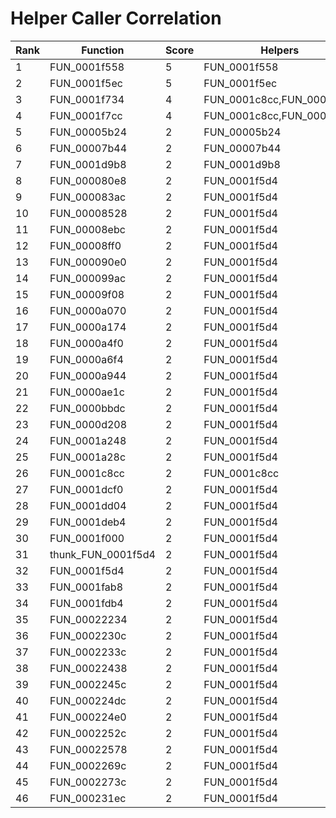 # Helper Caller Correlation

| Rank | Function | Score | Helpers | ArrayIdxRefs | Shift>>0xC |
|------|----------|-------|---------|--------------|-----------|
| 1 | FUN_0001f558 | 5 | FUN_0001f558 | 1 | 0 |
| 2 | FUN_0001f5ec | 5 | FUN_0001f5ec | 1 | 0 |
| 3 | FUN_0001f734 | 4 | FUN_0001c8cc,FUN_0001f5d4 | 0 | 0 |
| 4 | FUN_0001f7cc | 4 | FUN_0001c8cc,FUN_0001f5d4 | 0 | 0 |
| 5 | FUN_00005b24 | 2 | FUN_00005b24 | 0 | 0 |
| 6 | FUN_00007b44 | 2 | FUN_00007b44 | 0 | 0 |
| 7 | FUN_0001d9b8 | 2 | FUN_0001d9b8 | 0 | 0 |
| 8 | FUN_000080e8 | 2 | FUN_0001f5d4 | 0 | 0 |
| 9 | FUN_000083ac | 2 | FUN_0001f5d4 | 0 | 0 |
| 10 | FUN_00008528 | 2 | FUN_0001f5d4 | 0 | 0 |
| 11 | FUN_00008ebc | 2 | FUN_0001f5d4 | 0 | 0 |
| 12 | FUN_00008ff0 | 2 | FUN_0001f5d4 | 0 | 0 |
| 13 | FUN_000090e0 | 2 | FUN_0001f5d4 | 0 | 0 |
| 14 | FUN_000099ac | 2 | FUN_0001f5d4 | 0 | 0 |
| 15 | FUN_00009f08 | 2 | FUN_0001f5d4 | 0 | 0 |
| 16 | FUN_0000a070 | 2 | FUN_0001f5d4 | 0 | 0 |
| 17 | FUN_0000a174 | 2 | FUN_0001f5d4 | 0 | 0 |
| 18 | FUN_0000a4f0 | 2 | FUN_0001f5d4 | 0 | 0 |
| 19 | FUN_0000a6f4 | 2 | FUN_0001f5d4 | 0 | 0 |
| 20 | FUN_0000a944 | 2 | FUN_0001f5d4 | 0 | 0 |
| 21 | FUN_0000ae1c | 2 | FUN_0001f5d4 | 0 | 0 |
| 22 | FUN_0000bbdc | 2 | FUN_0001f5d4 | 0 | 0 |
| 23 | FUN_0000d208 | 2 | FUN_0001f5d4 | 0 | 0 |
| 24 | FUN_0001a248 | 2 | FUN_0001f5d4 | 0 | 0 |
| 25 | FUN_0001a28c | 2 | FUN_0001f5d4 | 0 | 0 |
| 26 | FUN_0001c8cc | 2 | FUN_0001c8cc | 0 | 0 |
| 27 | FUN_0001dcf0 | 2 | FUN_0001f5d4 | 0 | 0 |
| 28 | FUN_0001dd04 | 2 | FUN_0001f5d4 | 0 | 0 |
| 29 | FUN_0001deb4 | 2 | FUN_0001f5d4 | 0 | 0 |
| 30 | FUN_0001f000 | 2 | FUN_0001f5d4 | 0 | 0 |
| 31 | thunk_FUN_0001f5d4 | 2 | FUN_0001f5d4 | 0 | 0 |
| 32 | FUN_0001f5d4 | 2 | FUN_0001f5d4 | 0 | 0 |
| 33 | FUN_0001fab8 | 2 | FUN_0001f5d4 | 0 | 0 |
| 34 | FUN_0001fdb4 | 2 | FUN_0001f5d4 | 0 | 0 |
| 35 | FUN_00022234 | 2 | FUN_0001f5d4 | 0 | 0 |
| 36 | FUN_0002230c | 2 | FUN_0001f5d4 | 0 | 0 |
| 37 | FUN_0002233c | 2 | FUN_0001f5d4 | 0 | 0 |
| 38 | FUN_00022438 | 2 | FUN_0001f5d4 | 0 | 0 |
| 39 | FUN_0002245c | 2 | FUN_0001f5d4 | 0 | 0 |
| 40 | FUN_000224dc | 2 | FUN_0001f5d4 | 0 | 0 |
| 41 | FUN_000224e0 | 2 | FUN_0001f5d4 | 0 | 0 |
| 42 | FUN_0002252c | 2 | FUN_0001f5d4 | 0 | 0 |
| 43 | FUN_00022578 | 2 | FUN_0001f5d4 | 0 | 0 |
| 44 | FUN_0002269c | 2 | FUN_0001f5d4 | 0 | 0 |
| 45 | FUN_0002273c | 2 | FUN_0001f5d4 | 0 | 0 |
| 46 | FUN_000231ec | 2 | FUN_0001f5d4 | 0 | 0 |
